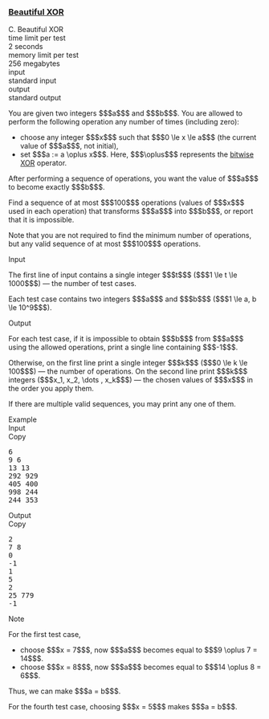 <h3><a href="https://codeforces.com/contest/2162/problem/C" target="_blank" rel="noopener noreferrer">Beautiful XOR</a></h3>

<div class="header"><div class="title">C. Beautiful XOR</div><div class="time-limit"><div class="property-title">time limit per test</div>2 seconds</div><div class="memory-limit"><div class="property-title">memory limit per test</div>256 megabytes</div><div class="input-file input-standard"><div class="property-title">input</div>standard input</div><div class="output-file output-standard"><div class="property-title">output</div>standard output</div></div><div><p>You are given two integers $$$a$$$ and $$$b$$$. You are allowed to perform the following operation any number of times (including zero): </p><ul> <li> choose any integer $$$x$$$ such that $$$0 \le x \le a$$$ (the current value of $$$a$$$, not initial), </li><li> set $$$a := a \oplus x$$$. Here, $$$\oplus$$$ represents the <a href="https://en.wikipedia.org/wiki/Bitwise_operation#XOR">bitwise XOR</a> operator. </li></ul><p>After performing a sequence of operations, you want the value of $$$a$$$ to become exactly $$$b$$$.</p><p>Find a sequence of at most $$$100$$$ operations (values of $$$x$$$ used in each operation) that transforms $$$a$$$ into $$$b$$$, or report that it is impossible.</p><p>Note that you are not required to find the minimum number of operations, but any valid sequence of at most $$$100$$$ operations.</p></div><div class="input-specification"><div class="section-title">Input</div><p>The first line of input contains a single integer $$$t$$$ ($$$1 \le t \le 1000$$$) — the number of test cases.</p><p>Each test case contains two integers $$$a$$$ and $$$b$$$ ($$$1 \le a, b \le 10^9$$$).</p></div><div class="output-specification"><div class="section-title">Output</div><p>For each test case, if it is impossible to obtain $$$b$$$ from $$$a$$$ using the allowed operations, print a single line containing $$$-1$$$.</p><p>Otherwise, on the first line print a single integer $$$k$$$ ($$$0 \le k \le 100$$$) — the number of operations. On the second line print $$$k$$$ integers ($$$x_1, x_2, \dots , x_k$$$) — the chosen values of $$$x$$$ in the order you apply them.</p><p>If there are multiple valid sequences, you may print any one of them.</p></div><div class="sample-tests"><div class="section-title">Example</div><div class="sample-test"><div class="input"><div class="title">Input<div title="Copy" data-clipboard-target="#id0029101900634641686" id="id007631290197485314" class="input-output-copier">Copy</div></div><pre id="id0029101900634641686"><div class="test-example-line test-example-line-even test-example-line-0">6</div><div class="test-example-line test-example-line-odd test-example-line-1">9 6</div><div class="test-example-line test-example-line-even test-example-line-2">13 13</div><div class="test-example-line test-example-line-odd test-example-line-3">292 929</div><div class="test-example-line test-example-line-even test-example-line-4">405 400</div><div class="test-example-line test-example-line-odd test-example-line-5">998 244</div><div class="test-example-line test-example-line-even test-example-line-6">244 353</div></pre></div><div class="output"><div class="title">Output<div title="Copy" data-clipboard-target="#id0008730144776463955" id="id007036043857698296" class="input-output-copier">Copy</div></div><pre id="id0008730144776463955"><div class="test-example-line test-example-line-odd test-example-line-1">2</div><div class="test-example-line test-example-line-odd test-example-line-1">7 8</div><div class="test-example-line test-example-line-even test-example-line-2">0</div><div class="test-example-line test-example-line-odd test-example-line-3">-1</div><div class="test-example-line test-example-line-even test-example-line-4">1</div><div class="test-example-line test-example-line-even test-example-line-4">5</div><div class="test-example-line test-example-line-odd test-example-line-5">2</div><div class="test-example-line test-example-line-odd test-example-line-5">25 779</div><div class="test-example-line test-example-line-even test-example-line-6">-1</div></pre></div></div></div><div class="note"><div class="section-title">Note</div><p>For the first test case, </p><ul> <li> choose $$$x = 7$$$, now $$$a$$$ becomes equal to $$$9 \oplus 7 = 14$$$. </li><li> choose $$$x = 8$$$, now $$$a$$$ becomes equal to $$$14 \oplus 8 = 6$$$. </li></ul> Thus, we can make $$$a = b$$$.<p>For the fourth test case, choosing $$$x = 5$$$ makes $$$a = b$$$.</p></div>